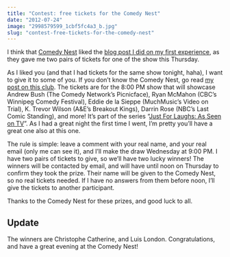 ```yaml
---
title: "Contest: free tickets for the Comedy Nest"
date: "2012-07-24"
image: "2998579599_1cbf5fc4a3_b.jpg"
slug: "contest-free-tickets-for-the-comedy-nest"
---
```


I think that [Comedy Nest](https://www.comedynest.com) liked the [blog post I did on my first experience](/the-comedy-nest-laughter-guaranteed/), as they gave me two pairs of tickets for one of the show this Thursday.

As I liked you (and that I had tickets for the same show tonight, haha), I want to give it to some of you. If you don’t know the Comedy Nest, go read [my post on this club](/the-comedy-nest-laughter-guaranteed/). The tickets are for the 8:00 PM show that will showcase Andrew Bush (The Comedy Network’s Picnicface), Ryan McMahon (CBC’s Winnipeg Comedy Festival), Eddie de la Sieppe (MuchMusic’s Video on Trial), K. Trevor Wilson (A&E’s Breakout Kings), Darrin Rose (NBC’s Last Comic Standing), and more! It’s part of the series “[Just For Laughs: As Seen on TV](https://www.comedynest.com/upcoming-shows/just-for-laughs-as-seen-on-tv-%e2%80%a2-july-22-28-13-shows-4/)”. As I had a great night the first time I went, I’m pretty you’ll have a great one also at this one.

The rule is simple: leave a comment with your real name, and your real email (only me can see it), and I’ll make the draw Wednesday at 9:00 PM. I have two pairs of tickets to give, so we’ll have two lucky winners! The winners will be contacted by email, and will have until noon on Thursday to confirm they took the prize. Their name will be given to the Comedy Nest, so no real tickets needed. If I have no answers from them before noon, I’ll give the tickets to another participant.

Thanks to the Comedy Nest for these prizes, and good luck to all.

## Update

The winners are Christophe Catherine, and Luis London. Congratulations, and have a great evening at the Comedy Nest!
